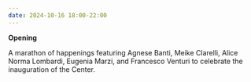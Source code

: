 ```yaml
---
date: 2024-10-16 18:00-22:00
---
```


**Opening**  

A marathon of happenings featuring Agnese Banti, Meike Clarelli, Alice Norma Lombardi, Eugenia Marzi, and Francesco Venturi to celebrate the inauguration of the Center.
